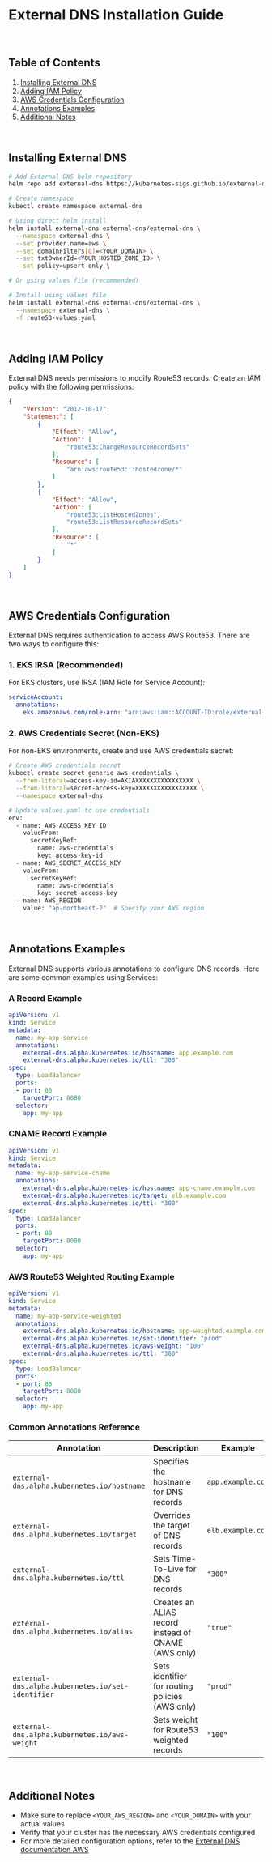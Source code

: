# External DNS Installation Guide

<br/>

## Table of Contents
1. [Installing External DNS](#installing-external-dns)
2. [Adding IAM Policy](#adding-iam-policy)
3. [AWS Credentials Configuration](#aws-credentials-configuration)
4. [Annotations Examples](#annotations-examples)
5. [Additional Notes](#additional-notes)

<br/>

## Installing External DNS
```bash
# Add External DNS helm repository
helm repo add external-dns https://kubernetes-sigs.github.io/external-dns/

# Create namespace
kubectl create namespace external-dns

# Using direct helm install
helm install external-dns external-dns/external-dns \
  --namespace external-dns \
  --set provider.name=aws \
  --set domainFilters[0]=<YOUR_DOMAIN> \
  --set txtOwnerId=<YOUR_HOSTED_ZONE_ID> \
  --set policy=upsert-only \

# Or using values file (recommended)

# Install using values file
helm install external-dns external-dns/external-dns \
  --namespace external-dns \
  -f route53-values.yaml
```

<br/>

## Adding IAM Policy
External DNS needs permissions to modify Route53 records. Create an IAM policy with the following permissions:

```json
{
    "Version": "2012-10-17",
    "Statement": [
        {
            "Effect": "Allow",
            "Action": [
                "route53:ChangeResourceRecordSets"
            ],
            "Resource": [
                "arn:aws:route53:::hostedzone/*"
            ]
        },
        {
            "Effect": "Allow",
            "Action": [
                "route53:ListHostedZones",
                "route53:ListResourceRecordSets"
            ],
            "Resource": [
                "*"
            ]
        }
    ]
}
```

<br/>

## AWS Credentials Configuration
External DNS requires authentication to access AWS Route53. There are two ways to configure this:

### 1. EKS IRSA (Recommended)
For EKS clusters, use IRSA (IAM Role for Service Account):
```yaml
serviceAccount:
  annotations:
    eks.amazonaws.com/role-arn: "arn:aws:iam::ACCOUNT-ID:role/external-dns"
```

### 2. AWS Credentials Secret (Non-EKS)
For non-EKS environments, create and use AWS credentials secret:
```bash
# Create AWS credentials secret
kubectl create secret generic aws-credentials \
  --from-literal=access-key-id=AKIAXXXXXXXXXXXXXXXX \
  --from-literal=secret-access-key=XXXXXXXXXXXXXXXXX \
  --namespace external-dns

# Update values.yaml to use credentials
env:
  - name: AWS_ACCESS_KEY_ID
    valueFrom:
      secretKeyRef:
        name: aws-credentials
        key: access-key-id
  - name: AWS_SECRET_ACCESS_KEY
    valueFrom:
      secretKeyRef:
        name: aws-credentials
        key: secret-access-key
  - name: AWS_REGION
    value: "ap-northeast-2"  # Specify your AWS region
```

<br/>

## Annotations Examples
External DNS supports various annotations to configure DNS records. Here are some common examples using Services:

### A Record Example
```yaml
apiVersion: v1
kind: Service
metadata:
  name: my-app-service
  annotations:
    external-dns.alpha.kubernetes.io/hostname: app.example.com
    external-dns.alpha.kubernetes.io/ttl: "300"
spec:
  type: LoadBalancer
  ports:
  - port: 80
    targetPort: 8080
  selector:
    app: my-app
```

### CNAME Record Example
```yaml
apiVersion: v1
kind: Service
metadata:
  name: my-app-service-cname
  annotations:
    external-dns.alpha.kubernetes.io/hostname: app-cname.example.com
    external-dns.alpha.kubernetes.io/target: elb.example.com
    external-dns.alpha.kubernetes.io/ttl: "300"
spec:
  type: LoadBalancer
  ports:
  - port: 80
    targetPort: 8080
  selector:
    app: my-app
```

### AWS Route53 Weighted Routing Example
```yaml
apiVersion: v1
kind: Service
metadata:
  name: my-app-service-weighted
  annotations:
    external-dns.alpha.kubernetes.io/hostname: app-weighted.example.com
    external-dns.alpha.kubernetes.io/set-identifier: "prod"
    external-dns.alpha.kubernetes.io/aws-weight: "100"
    external-dns.alpha.kubernetes.io/ttl: "300"
spec:
  type: LoadBalancer
  ports:
  - port: 80
    targetPort: 8080
  selector:
    app: my-app
```

### Common Annotations Reference
| Annotation | Description | Example |
|------------|-------------|---------|
| `external-dns.alpha.kubernetes.io/hostname` | Specifies the hostname for DNS records | `app.example.com` |
| `external-dns.alpha.kubernetes.io/target` | Overrides the target of DNS records | `elb.example.com` |
| `external-dns.alpha.kubernetes.io/ttl` | Sets Time-To-Live for DNS records | `"300"` |
| `external-dns.alpha.kubernetes.io/alias` | Creates an ALIAS record instead of CNAME (AWS only) | `"true"` |
| `external-dns.alpha.kubernetes.io/set-identifier` | Sets identifier for routing policies (AWS only) | `"prod"` |
| `external-dns.alpha.kubernetes.io/aws-weight` | Sets weight for Route53 weighted records | `"100"` |

<br/>

## Additional Notes
- Make sure to replace `<YOUR_AWS_REGION>` and `<YOUR_DOMAIN>` with your actual values
- Verify that your cluster has the necessary AWS credentials configured
- For more detailed configuration options, refer to the [External DNS documentation AWS](https://github.com/kubernetes-sigs/external-dns/blob/master/docs/tutorials/aws.md)